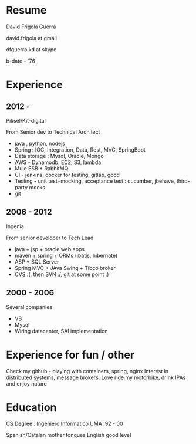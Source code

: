 # Resume

David Frigola Guerra

david.frigola at gmail 

dfguerro.kd at skype

b-date - '76

# Experience

## 2012 - 

Piksel/Kit-digital

From Senior dev to Technical Architect

* java , python, nodejs
* Spring : IOC, Integration, Data, Rest, MVC, SpringBoot
* Data storage : Mysql, Oracle, Mongo
* AWS - Dynamodb, EC2, S3, lambda 
* Mule ESB + RabbitMQ
* CI - jenkins, docker for testing, gitlab, gocd
* Testing - unit test+mocking, acceptance test : cucumber, jbehave, third-party mocks
* git 


## 2006 - 2012
Ingenia

From senior developer to Tech Lead

* java + jsp + oracle web apps
* maven + spring + ORMs (ibatis, hibernate)
* ASP + SQL Server
* Spring MVC + JAva Swing + Tibco broker 
* CVS :(, then SVN :/, git at some point :)

## 2000 - 2006
Several companies
* VB
* Mysql
* Wiring datacenter, SAI implementation


# Experience for fun / other

Check my github - playing with containers, spring, nginx
Interest in distributed systems, message brokers.
Love ride my motorbike, drink IPAs and enjoy nature

# Education

CS Degree : Ingeniero Informatico UMA
'92 - 00

Spanish/Catalan  mother tongues
English good level
